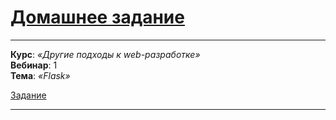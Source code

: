 # [Домашнее задание](https://github.com/netology-code/py-homeworks-web/tree/new/2.1-flask)

---

**Курс**: _«Другие подходы к web-разработке»_  
**Вебинар**: 1    
**Тема**: _«Flask»_

[Задание](https://github.com/Edmaroff/Flask-Lesson1/blob/main/initial_task.md)  

---